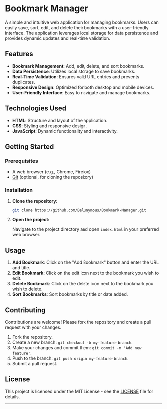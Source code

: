 # Bookmark Manager

A simple and intuitive web application for managing bookmarks. Users can easily save, sort, edit, and delete their bookmarks with a user-friendly interface. The application leverages local storage for data persistence and provides dynamic updates and real-time validation.

## Features

- **Bookmark Management**: Add, edit, delete, and sort bookmarks.
- **Data Persistence**: Utilizes local storage to save bookmarks.
- **Real-Time Validation**: Ensures valid URL entries and prevents duplicates.
- **Responsive Design**: Optimized for both desktop and mobile devices.
- **User-Friendly Interface**: Easy to navigate and manage bookmarks.

## Technologies Used

- **HTML**: Structure and layout of the application.
- **CSS**: Styling and responsive design.
- **JavaScript**: Dynamic functionality and interactivity.

## Getting Started

### Prerequisites

- A web browser (e.g., Chrome, Firefox)
- [Git](https://git-scm.com/) (optional, for cloning the repository)

### Installation

1. **Clone the repository:**

   ```sh
   git clone https://github.com/Belunymous/Bookmark-Manager.git
   ```

2. **Open the project:**

   Navigate to the project directory and open `index.html` in your preferred web browser.

## Usage

1. **Add Bookmark**: Click on the "Add Bookmark" button and enter the URL and title.
2. **Edit Bookmark**: Click on the edit icon next to the bookmark you wish to edit.
3. **Delete Bookmark**: Click on the delete icon next to the bookmark you wish to delete.
4. **Sort Bookmarks**: Sort bookmarks by title or date added.

## Contributing

Contributions are welcome! Please fork the repository and create a pull request with your changes.

1. Fork the repository.
2. Create a new branch: `git checkout -b my-feature-branch`.
3. Make your changes and commit them: `git commit -m 'Add new feature'`.
4. Push to the branch: `git push origin my-feature-branch`.
5. Submit a pull request.

## License

This project is licensed under the MIT License - see the [LICENSE](LICENSE) file for details.


---


